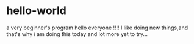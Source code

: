 # hello-world
a very beginner's program
hello everyone !!!!
I like doing new things,and that's why i am doing this today
and lot more yet to try...
